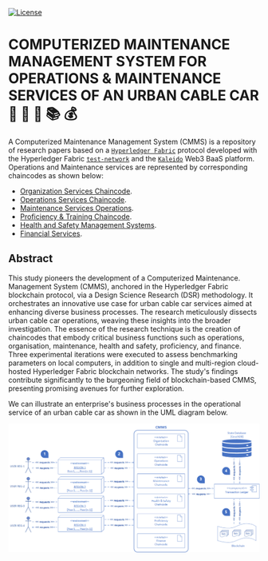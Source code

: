 [![License](https://img.shields.io/badge/License-Apache%202.0-blue.svg)](https://opensource.org/licenses/Apache-2.0)

# **COMPUTERIZED MAINTENANCE MANAGEMENT SYSTEM FOR OPERATIONS & MAINTENANCE SERVICES OF AN URBAN CABLE CAR**  :aerial_tramway: :construction_worker: :wrench: :books: :moneybag:

A Computerized Maintenance Management System (CMMS) is a repository of research papers based on a [`Hyperledger Fabric`](https://www.hyperledger.org/use/fabric) protocol developed with the Hyperledger Fabric [`test-network`](https://github.com/hyperledger/fabric-samples/tree/main/test-network) and the [`Kaleido`](https://www.kaleido.io/) Web3 BaaS platform.
Operations and Maintenance services are represented by corresponding chaincodes as shown below:
* [Organization Services Chaincode](01-chaincodes/01-organisation/README.md).
* [Operations Services Chaincode](01-chaincodes/02-operations/README.md).
* [Maintenance Services Operations](01-chaincodes/03-maintenance/README.md).
* [Proficiency & Training Chaincode](01-chaincodes/04-proficiency/proficiancy/README.md).
* [Health and Safety Management Systems](01-chaincodes/05-safety-management/README.md).
* [Financial Services](01-chaincodes/06-finance/fin-chaincode/README.md).

## Abstract

This study pioneers the development of a Computerized Maintenance.
Management System (CMMS), anchored in the Hyperledger Fabric blockchain protocol, via a Design Science Research (DSR) methodology. It orchestrates an innovative use case for urban cable car services aimed at enhancing diverse business processes. The research meticulously dissects urban cable car operations, weaving these insights into the broader investigation. The
essence of the research technique is the creation of chaincodes that embody critical business functions such as operations, organisation, maintenance, health and safety, proficiency, and finance. Three experimental iterations were executed to assess benchmarking parameters on local computers, in addition to single and multi-region cloud-hosted Hyperledger Fabric
blockchain networks. The study's findings contribute significantly to the burgeoning field of blockchain-based CMMS, presenting promising avenues for further exploration.

We can illustrate an enterprise's business processes in the operational service of an urban cable car as shown in the UML diagram below.

![Overall Business Processes as UML Diagram](05-plots/images/fig03-UML-diagram-v2.png "Overall Business Processes as UML Diagram")


